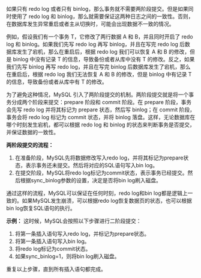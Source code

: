 如果只有 redo log 或者只有 binlog，那么事务就不需要两阶段提交。但是如果同时使用了 redo log 和 binlog，那么就需要保证这两种日志之间的一致性。否则，在数据库发生异常重启或者主从切换时，可能会出现数据不一致的情况。

例如，假设我们有一个事务 T，它修改了两行数据 A 和 B，并且同时开启了 redo log 和 binlog。如果我们先写 redo log 再写 binlog，并且在写完 redo log 后数据库发生了宕机，那么在重启后，根据 redo log 我们可以恢复 A 和 B 的修改，但是 binlog 中没有记录 T 的信息，导致备份或者从库中没有 T 的修改。反之，如果我们先写 binlog 再写 redo log，并且在写完 binlog 后数据库发生了宕机，那么在重启后，根据 redo log 我们无法恢复 A 和 B 的修改，但是 binlog 中有记录 T 的信息，导致备份或者从库中有 T 的修改。

为了避免这种情况，MySQL 引入了两阶段提交的机制。两阶段提交就是将一个事务分成两个阶段来提交：prepare 阶段和 commit 阶段。在 prepare 阶段，事务会先写 redo log 并将其标记为 prepare 状态，然后写 binlog；在 commit 阶段，事务会将 redo log 标记为 commit 状态，并将 binlog 落盘。这样，无论数据库在哪个时刻发生宕机，都可以根据 redo log 和 binlog 的状态来判断事务是否提交，并保证数据的一致性。

**两阶段提交的流程：**

1. 在准备阶段，MySQL先将数据修改写入redo log，并将其标记为prepare状态，表示事务还未提交。然后将对应的SQL语句写入bin log。
2. 在提交阶段，MySQL将redo log标记为commit状态，表示事务已经提交。然后根据sync_binlog参数的设置，决定是否将bin log刷入磁盘。

通过这样的流程，MySQL可以保证在任何时刻，redo log和bin log都是逻辑上一致的。如果MySQL发生崩溃，可以根据redo log恢复数据页的状态，也可以根据bin log恢复SQL语句的执行。

**示例：**
这时候，MySQL会按照以下步骤进行二阶段提交：

1. 将第一条插入语句写入redo log，并标记为prepare状态。
2. 将第一条插入语句写入bin log。
3. 将redo log标记为commit状态。
4. 如果sync_binlog=1，则将bin log刷入磁盘。

重复以上步骤，直到所有插入语句都完成。
